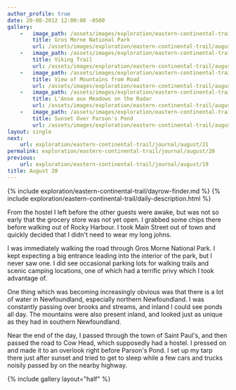 ```yaml
---
author_profile: true
date: 20-08-2012 12:00:00 -0500
gallery:
    -   image_path: /assets/images/exploration/eastern-continental-trail/august/small/20-1.jpg
        title: Gros Morne National Park
        url: /assets/images/exploration/eastern-continental-trail/august/large/20-1.jpg
    -   image_path: /assets/images/exploration/eastern-continental-trail/august/small/20-2.jpg
        title: Viking Trail
        url: /assets/images/exploration/eastern-continental-trail/august/large/20-2.jpg
    -   image_path: /assets/images/exploration/eastern-continental-trail/august/small/20-3.jpg
        title: View of Mountains from Road
        url: /assets/images/exploration/eastern-continental-trail/august/large/20-3.jpg
    -   image_path: /assets/images/exploration/eastern-continental-trail/august/small/20-4.jpg
        title: L'Anse aux Meadows on the Radar
        url: /assets/images/exploration/eastern-continental-trail/august/large/20-4.jpg
    -   image_path: /assets/images/exploration/eastern-continental-trail/august/small/20-5.jpg
        title: Sunset Over Parson's Pond
        url: /assets/images/exploration/eastern-continental-trail/august/large/20-5.jpg
layout: single
next:
    url: exploration/eastern-continental-trail/journal/august/21
permalink: exploration/eastern-continental-trail/journal/august/20
previous:
    url: exploration/eastern-continental-trail/journal/august/19
title: August 20
---
```

{% include exploration/eastern-continental-trail/dayrow-finder.md %}
{% include exploration/eastern-continental-trail/daily-description.html %}

From the hostel I left before the other guests were awake, but was not so early that the grocery store was not yet open. I grabbed some chips there before walking out of Rocky Harbour. I took Main Street out of town and quickly decided that I didn't need to wear my long johns.

I was immediately walking the road through Gros Morne National Park. I kept expecting a big entrance leading into the interior of the park, but I never saw one. I did see occasional parking lots for walking trails and scenic camping locations, one of which had a terrific privy which I took advantage of.

One thing which was becoming increasingly obvious was that there is a lot of water in Newfoundland, especially northern Newfoundland. I was constantly passing over brooks and streams, and inland I could see ponds all day. The mountains were also present inland, and looked just as unique as they had in southern Newfoundland.

Near the end of the day, I passed through the town of Saint Paul's, and then passed the road to Cow Head, which supposedly had a hostel. I pressed on and made it to an overlook right before Parson's Pond. I set up my tarp there just after sunset and tried to get to sleep while a few cars and trucks noisily passed by on the nearby highway.

{% include gallery layout="half" %}